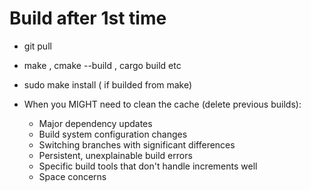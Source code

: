# Build after 1st time

- git pull
- make , cmake --build , cargo build etc
- sudo make install ( if builded from make)

- When you MIGHT need to clean the cache (delete previous builds):
  - Major dependency updates
  - Build system configuration changes
  - Switching branches with significant differences
  - Persistent, unexplainable build errors
  - Specific build tools that don't handle increments well
  - Space concerns
